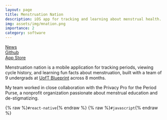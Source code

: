 ```yaml
---
layout: page
title: Menstruation Nation
description: iOS app for tracking and learning about menstrual health.
img: assets/img/mnation.png
importance: 2
category: software
---
```


<div class = "projheader">
    <div class="links"><a href="https://www.theperiodpurse.com/mnationapp.html" class="btn z-depth-0" role="button"> News </a></div>
    <div class="links"><a href="https://github.com/uoftblueprint/the-period-purse" class="btn z-depth-0" role="button"> <i class="fab fa-github gh-icon"></i> Github</a></div>
    <div class="links"><a href="https://apps.apple.com/app/id1621201647" class="btn z-depth-0" role="button"> App Store </a></div>
</div>

Menstruation nation is a mobile application for tracking periods, viewing cycle history, and learning fun facts about menstruation, built with a team of 9 undergrads at <a href="https://uoftblueprint.org/">UofT Blueprint</a> across 8 months. 

My team worked in close collaboration with the Privacy Pro for the Period Purse, a nonprofit organization passionate about menstrual education and de-stigmatizing.

{% raw %}```#react-native```{% endraw %}
{% raw %}```#javascript```{% endraw %}